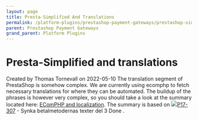 ```yaml
---
layout: page
title: Presta-Simplified And Translations
permalink: /platform-plugins/prestashop-payment-gateways/prestashop-simplifiedshopflow/presta-simplified-and-translations/
parent: Prestashop Payment Gateways
grand_parent: Platform Plugins
---
```




# Presta-Simplified and translations 
Created by Thomas Tornevall on 2022-05-10
The translation segment of PrestaShop is somehow complex. We are
currently using ecomphp to fetch necessary translations for where they
can be automated. The buildup of the phrases is however very complex, so
you should take a look at the summary located here: [EComPHP and
localization](EComPHP-and-localization_71794940.html).
The summary is based on
[![](https://resursbankplugins.atlassian.net/rest/api/2/universal_avatar/view/type/issuetype/avatar/10318?size=medium)P17-307](https://resursbankplugins.atlassian.net/browse/P17-307?src=confmacro) -
Synka betalmetodernas texter del 3 Done .
